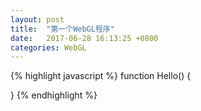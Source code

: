 ```yaml
---
layout: post
title:  "第一个WebGL程序"
date:   2017-06-28 16:13:25 +0800
categories: WebGL
---
```


{% highlight javascript %}
function Hello() {
	
}
{% endhighlight %}

